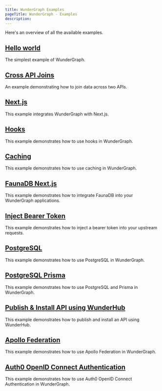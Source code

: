 ```yaml
---
title: WunderGraph Examples
pageTitle: WunderGraph - Examples
description:
---
```


Here's an overview of all the available examples.

## [Hello world](/docs/examples/hello-world)

The simplest example of WunderGraph.

## [Cross API Joins](/docs/examples/cross-api-joins)

An example demonstrating how to join data across two APIs.

## [Next.js](/docs/examples/nextjs)

This example integrates WunderGraph with Next.js.

## [Hooks](/docs/examples/hooks)

This example demonstrates how to use hooks in WunderGraph.

## [Caching](/docs/examples/caching)

This example demonstrates how to use caching in WunderGraph.

## [FaunaDB Next.js](/docs/examples/fauna-db-nextjs)

This example demonstrates how to integrate FaunaDB into your WunderGraph applications.

## [Inject Bearer Token](/docs/examples/inject-bearer-token)

This example demonstrates how to inject a bearer token into your upstream requests.

## [PostgreSQL](/docs/examples/postgresql)

This example demonstrates how to use PostgreSQL in WunderGraph.

## [PostgreSQL Prisma](/docs/examples/postgresql-prisma)

This example demonstrates how to use PostgreSQL and Prisma in WunderGraph.

## [Publish & Install API using WunderHub](/docs/examples/publish-install-api)

This example demonstrates how to publish and install an API using WunderHub.

## [Apollo Federation](/docs/examples/apollo-federation)

This example demonstrates how to use Apollo Federation in WunderGraph.

## [Auth0 OpenID Connect Authentication](/docs/examples/auth0-openid-connect-authentication)

This example demonstrates how to use Auth0 OpenID Connect Authentication in WunderGraph.
